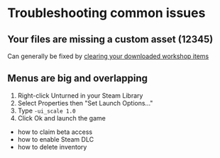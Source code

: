 # Troubleshooting common issues

## Your files are missing a custom asset (12345)

Can generally be fixed by [clearing your downloaded workshop items](/docs/support/Troubleshooting/workshopFolder.md)

## Menus are big and overlapping

1. Right-click Unturned in your Steam Library
2. Select Properties then "Set Launch Options..."
3. Type `-ui_scale 1.0`
4. Click Ok and launch the game

- how to claim beta access
- how to enable Steam DLC
- how to delete inventory
